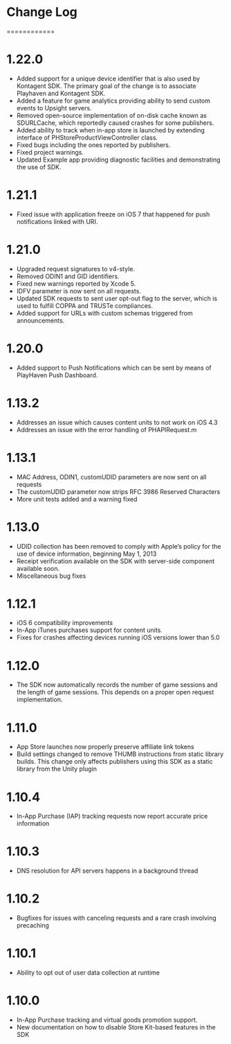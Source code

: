 # Change Log
============

1.22.0
======
* Added support for a unique device identifier that is also used by Kontagent SDK. The primary goal of the change is to associate Playhaven and Kontagent SDK.
* Added a feature for game analytics providing ability to send custom events to Upsight servers.
* Removed open-source implementation of on-disk cache known as SDURLCache, which reportedly caused crashes for some publishers.
* Added ability to track when in-app store is launched by extending interface of PHStoreProductViewController class.
* Fixed bugs including the ones reported by publishers.
* Fixed project warnings.
* Updated Example app providing diagnostic facilities and demonstrating the use of SDK.

1.21.1
======
* Fixed issue with application freeze on iOS 7 that happened for push notifications linked with URI.

1.21.0
======
* Upgraded request signatures to v4-style.
* Removed ODIN1 and GID identifiers.
* Fixed new warnings reported by Xcode 5.
* IDFV parameter is now sent on all requests.
* Updated SDK requests to sent user opt-out flag to the server, which is used to fulfill COPPA and TRUSTe compliances.
* Added support for URLs with custom schemas triggered from announcements.

1.20.0
======
* Added support to Push Notifications which can be sent by means of PlayHaven Push Dashboard.

1.13.2
======
* Addresses an issue which causes content units to not work on iOS 4.3
* Addresses an issue with the error handling of PHAPIRequest.m

1.13.1
======
* MAC Address, ODIN1, customUDID parameters are now sent on all requests
* The customUDID parameter now strips RFC 3986 Reserved Characters
* More unit tests added and a warning fixed

1.13.0
======
* UDID collection has been removed to comply with Apple’s policy for the use of device information, beginning May 1, 2013
* Receipt verification available on the SDK with server-side component available soon.
* Miscellaneous bug fixes

1.12.1
======
* iOS 6 compatibility improvements
* In-App iTunes purchases support for content units.
* Fixes for crashes affecting devices running iOS versions lower than 5.0

1.12.0
======
* The SDK now automatically records the number of game sessions and the length of game sessions. This depends on a proper open request implementation.

1.11.0
======
* App Store launches now properly preserve affiliate link tokens
* Build settings changed to remove THUMB instructions from static library builds. This change only affects publishers using this SDK as a static library from the Unity plugin

1.10.4
======
* In-App Purchase (IAP) tracking requests now report accurate price information

1.10.3
======
* DNS resolution for API servers happens in a background thread

1.10.2
======
* Bugfixes for issues with canceling requests and a rare crash involving precaching

1.10.1
======
* Ability to opt out of user data collection at runtime

1.10.0
======
* In-App Purchase tracking and virtual goods promotion support.
* New documentation on how to disable Store Kit-based features in the SDK
